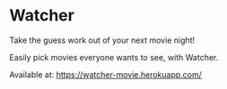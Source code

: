 # Watcher

Take the guess work out of your next movie night!

Easily pick movies everyone wants to see, with Watcher.

Available at: https://watcher-movie.herokuapp.com/